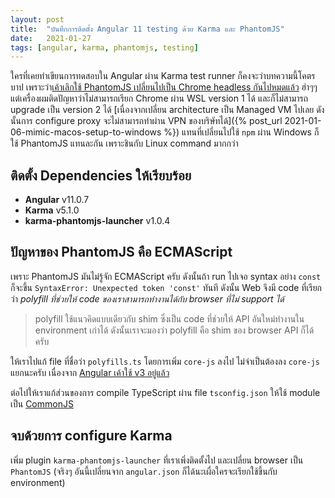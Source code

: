 ```yaml
---
layout: post
title:  "บันทึกการติดตั้ง Angular 11 testing ด้วย Karma และ PhantomJS"
date:   2021-01-27
tags: [angular, karma, phantomjs, testing]
---
```


ใครที่เคยทำเขียนการทดสอบใน Angular ผ่าน Karma test runner ก็คงจะว่าบทความนี้โคตรบาป เพราะว่า[เค้าเลิกใช้ PhantomJS เปลี่ยนไปเป็น Chrome headless กันไปหมดแล้ว](https://github.com/ariya/phantomjs/issues/15344) ฮ่าๆๆ แต่เครื่องผมติดปัญหาว่าไม่สามารถเรียก Chrome ผ่าน WSL version 1 ได้ และก็ไม่สามารถ upgrade เป็น version 2 ได้ [เนื่องจากเปลี่ยน architecture เป็น Managed VM ไปเลย ดังนั้นการ configure proxy จะไม่สามารถทำผ่าน VPN ของบริษัทได้]({% post_url 2021-01-06-mimic-macos-setup-to-windows %}) แทนที่เปลี่ยนไปใช้ `npm` ผ่าน Windows ก็ใช้ PhantomJS แทนละกัน เพราะชินกับ Linux command มากกว่า

## ติดตั้ง Dependencies ให้เรียบร้อย
- **Angular** v11.0.7
- **Karma** v5.1.0
- **karma-phantomjs-launcher** v1.0.4

## ปัญหาของ PhantomJS คือ ECMAScript
เพราะ PhantomJS มันไม่รู้จัก ECMAScript ครับ ดังนั้นถ้า run ไปเจอ syntax อย่าง `const` ก็จะขึ้น `SyntaxError: Unexpected token 'const'` ทันที ดังนั้น Web จึงมี code ที่เรียกว่า *polyfill ที่ช่วยให้ code ของเราสามารถทำงานได้กับ browser ที่ไม่ support ได้*  

> polyfill ใช้แนวคิดแบบเดียวกับ shim ซึ่งเป็น code ที่ช่วยให้ API อันใหม่ทำงานใน environment เก่าได้ ดังนั้นเราจะมองว่า polyfill คือ shim ของ browser API ก็ได้ครับ

ให้เราไปแก้ file ที่ชื่อว่า `polyfills.ts` โดยการเพิ่ม `core-js` ลงไป ไม่จำเป็นต้องลง `core-js` แยกนะครับ เนื่องจาก [Angular เค้าใช้ v3 อยู่แล้ว](https://github.com/angular/angular-cli/blob/master/package.json#L144)

<script src="https://gist.github.com/raksit31667/bc1798ca4265894090b6b8707e23e88f.js"></script>

ต่อไปให้เราแก้ส่วนของการ compile TypeScript ผ่าน file `tsconfig.json` ให้ใช้ module เป็น [CommonJS](https://en.wikipedia.org/wiki/CommonJS)

<script src="https://gist.github.com/raksit31667/965c58d354d9b0ace277366657e04532.js"></script>

## จบด้วยการ configure Karma
เพิ่ม plugin `karma-phantomjs-launcher` ที่เราเพิ่งติดตั้งไป และเปลี่ยน browser เป็น `PhantomJS` (จริงๆ อันนี้เปลี่ยนจาก `angular.json` ก็ได้นะเผื่อใครจะเรียกใช้ขึ้นกับ environment)

<script src="https://gist.github.com/raksit31667/8ed2fa4b9d3bf91fdb7fe525336583c9.js"></script>

